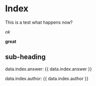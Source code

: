 # Index

This is a test what happens now?

_ok_

**great**

## sub-heading

data.index.answer: {{ data.index.answer }}

data.index.author: {{ data.index.author }}
